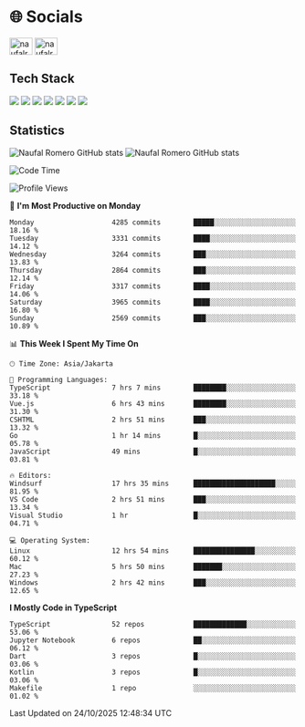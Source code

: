 <h1 align="">🌐 Socials</h1>
<p align="left">
<a href="https://linkedin.com/in/naufal-romero-putra-pratama-9ab816177/" target="blank"><img align="center" src="https://raw.githubusercontent.com/rahuldkjain/github-profile-readme-generator/master/src/images/icons/Social/linked-in-alt.svg" alt="naufalromero" height="30" width="40" /></a>
<a href="https://instagram.com/naufalromero" target="blank"><img align="center" src="https://raw.githubusercontent.com/rahuldkjain/github-profile-readme-generator/master/src/images/icons/Social/instagram.svg" alt="naufalromero" height="30" width="40" /></a>
</p>


<h2 align="">Tech Stack</h2>
<div align="">
  <img src="https://img.shields.io/badge/next.js-000000?style=for-the-badge&logo=nextdotjs&logoColor=white"/>
 <img src="https://img.shields.io/badge/typescript-%23007ACC.svg?style=for-the-badge&logo=typescript&logoColor=white"/>
 <img src="https://img.shields.io/badge/react-%2320232a.svg?style=for-the-badge&logo=react&logoColor=%2361DAFB"/>
 <img src="https://img.shields.io/badge/tailwindcss-%2338B2AC.svg?style=for-the-badge&logo=tailwind-css&logoColor=white"/>
 <img src="https://img.shields.io/badge/Prisma-3982CE?style=for-the-badge&logo=Prisma&logoColor=white"/>
 <img src="https://img.shields.io/badge/javascript-%23323330.svg?style=for-the-badge&logo=javascript&logoColor=%23F7DF1E"/>
 <img src="https://img.shields.io/badge/java-%23ED8B00.svg?style=for-the-badge&logo=openjdk&logoColor=white"/>
</div>


<h2 align="">Statistics</h2>
<div align="">
<img src="https://github-readme-stats-xi-nine-74.vercel.app/api?username=romves&show_icons=true&theme=tokyonight&include_all_commits=true&count_private=true" alt="Naufal Romero GitHub stats"/>
<img src="https://github-readme-stats-xi-nine-74.vercel.app/api/top-langs/?username=romves&theme=tokyonight&hide_border=false&include_all_commits=true&count_private=true&layout=compact" alt="Naufal Romero GitHub stats"/>
</div>

<!--START_SECTION:waka-->
![Code Time](http://img.shields.io/badge/Code%20Time-3%2C026%20hrs%2022%20mins-blue)

![Profile Views](http://img.shields.io/badge/Profile%20Views-0-blue)

📅 **I'm Most Productive on Monday** 

```text
Monday                   4285 commits        █████░░░░░░░░░░░░░░░░░░░░   18.16 % 
Tuesday                  3331 commits        ████░░░░░░░░░░░░░░░░░░░░░   14.12 % 
Wednesday                3264 commits        ███░░░░░░░░░░░░░░░░░░░░░░   13.83 % 
Thursday                 2864 commits        ███░░░░░░░░░░░░░░░░░░░░░░   12.14 % 
Friday                   3317 commits        ████░░░░░░░░░░░░░░░░░░░░░   14.06 % 
Saturday                 3965 commits        ████░░░░░░░░░░░░░░░░░░░░░   16.80 % 
Sunday                   2569 commits        ███░░░░░░░░░░░░░░░░░░░░░░   10.89 % 
```


📊 **This Week I Spent My Time On** 

```text
🕑︎ Time Zone: Asia/Jakarta

💬 Programming Languages: 
TypeScript               7 hrs 7 mins        ████████░░░░░░░░░░░░░░░░░   33.18 % 
Vue.js                   6 hrs 43 mins       ████████░░░░░░░░░░░░░░░░░   31.30 % 
CSHTML                   2 hrs 51 mins       ███░░░░░░░░░░░░░░░░░░░░░░   13.32 % 
Go                       1 hr 14 mins        █░░░░░░░░░░░░░░░░░░░░░░░░   05.78 % 
JavaScript               49 mins             █░░░░░░░░░░░░░░░░░░░░░░░░   03.81 % 

🔥 Editors: 
Windsurf                 17 hrs 35 mins      ████████████████████░░░░░   81.95 % 
VS Code                  2 hrs 51 mins       ███░░░░░░░░░░░░░░░░░░░░░░   13.34 % 
Visual Studio            1 hr                █░░░░░░░░░░░░░░░░░░░░░░░░   04.71 % 

💻 Operating System: 
Linux                    12 hrs 54 mins      ███████████████░░░░░░░░░░   60.12 % 
Mac                      5 hrs 50 mins       ███████░░░░░░░░░░░░░░░░░░   27.23 % 
Windows                  2 hrs 42 mins       ███░░░░░░░░░░░░░░░░░░░░░░   12.65 % 
```

**I Mostly Code in TypeScript** 

```text
TypeScript               52 repos            █████████████░░░░░░░░░░░░   53.06 % 
Jupyter Notebook         6 repos             ██░░░░░░░░░░░░░░░░░░░░░░░   06.12 % 
Dart                     3 repos             █░░░░░░░░░░░░░░░░░░░░░░░░   03.06 % 
Kotlin                   3 repos             █░░░░░░░░░░░░░░░░░░░░░░░░   03.06 % 
Makefile                 1 repo              ░░░░░░░░░░░░░░░░░░░░░░░░░   01.02 % 
```




 Last Updated on 24/10/2025 12:48:34 UTC
<!--END_SECTION:waka-->
